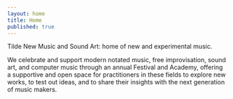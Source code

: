 ```yaml
---
layout: home
title: Home
published: true
---
```

Tilde New Music and Sound Art: home of new and experimental music. 

We celebrate and support modern notated music, free improvisation, sound art, and computer music through an annual Festival and Academy, offering a supportive and open space for practitioners in these fields to explore new works, to test out ideas, and to share their insights with the next generation of music makers.

